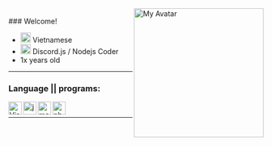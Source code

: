 <img alt="My Avatar" src="https://avatars.githubusercontent.com/u/86113173?v=4" align="right" width="256">
<br>
### Welcome!


- <img alt="Vietnam Flag" src="https://i.imgur.com/0Cnezs4.png" width="20px"> Vietnamese
- <img alt="Discord.js" src="https://avatars.githubusercontent.com/u/26492485?s=200&v=4" width="20px"> Discord.js / Nodejs Coder
- 1x years old <br/>

---

### Language || programs:

<img align="left" alt="Visual Studio Code" width="26px" src="https://i.imgur.com/LwSdAlE.png" />
<img align="left" alt="js" width="26px" src="https://i.imgur.com/3u1wzwE.png" />
<img align="left" alt="mongodb" width="26px" src="https://imgur.com/xN5cFRr.png" /> 
<img align="left" alt="photoshop" width="26px" src="https://i.imgur.com/OC1RcS5.jpg" /> <br />

---

<!-- <details>
<summary><a align ="right">🔎 Statistics </a></summary>

<a>
  <img align="center" src="https://riday-ghstats.vercel.app/api/top-langs/?username=ModelVNN&theme=tokyonight&layout=compact" />
</a>
  <img align="center" src="https://github-readme-stats.vercel.app/api?username=ModelVNN&show_icons=true&theme=onedark" />
</a>
</details> -->

